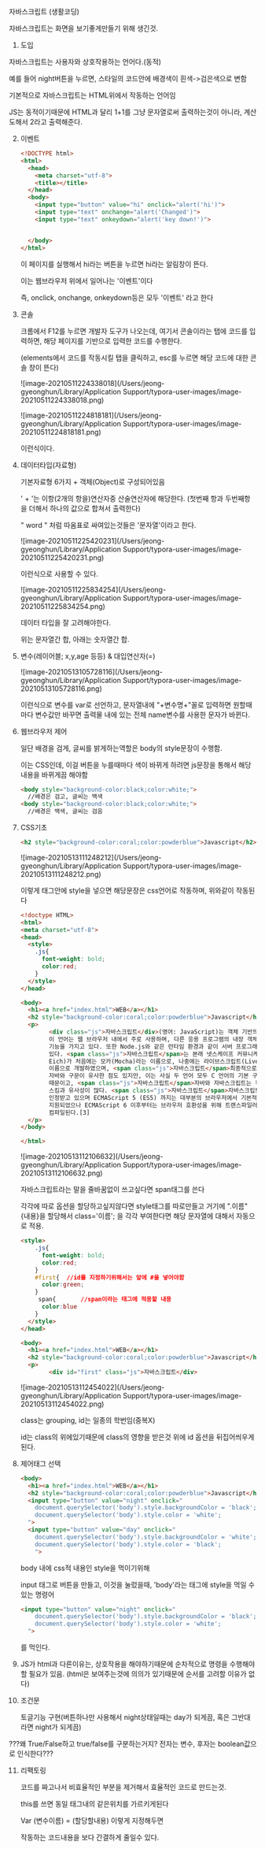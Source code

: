 자바스크립트 (생활코딩)



자바스크립트는 화면을 보기좋게만들기 위해 생긴것.



1. 도입

자바스크립트는 사용자와 상호작용하는 언어다.(동적)

예를 들어 night버튼을 누르면, 스타일의 코드안에 배경색이 흰색->검은색으로 변함

기본적으로 자바스크립트는 HTML위에서 작동하는 언어임

JS는 동적이기때문에 HTML과 달리 1+1를 그냥 문자열로써 출력하는것이 아니라, 계산도해서 2라고 출력해준다.



2. 이벤트

   ```html
   <!DOCTYPE html>
   <html>
     <head>
       <meta charset="utf-8">
       <title></title>
     </head>
     <body>
       <input type="button" value="hi" onclick="alert('hi')">
       <input type="text" onchange="alert('Changed')">
       <input type="text" onkeydown="alert('key down!')">
   
   
     </body>
   </html>
   
   ```

   이 페이지를 실행해서 hi라는 버튼을 누르면 hi라는 알림창이 뜬다.

   이는 웹브라우저 위에서 일어나는 '이벤트'이다

   즉, onclick, onchange, onkeydown등은 모두 '이벤트' 라고 한다

   

3. 콘솔

   크롬에서 F12를 누르면 개발자 도구가 나오는데, 여기서 콘솔이라는 탭에 코드를 입력하면, 해당 페이지를 기반으로 입력한 코드를 수행한다.

   (elements에서 코드를 작동시킬 탭을 클릭하고, esc를 누르면 해당 코드에 대한 콘솔 창이 뜬다)

   ![image-20210511224338018](/Users/jeong-gyeonghun/Library/Application Support/typora-user-images/image-20210511224338018.png)

   ![image-20210511224818181](/Users/jeong-gyeonghun/Library/Application Support/typora-user-images/image-20210511224818181.png)

   

   이런식이다.



4. 데이터타입(자료형)

   기본자료형 6가지 + 객체(Object)로 구성되어있음

   ' + '는 이항(2개의 항을)연산자중 산술연산자에 해당한다. (첫번째 항과 두번째항을 더해서 하나의 값으로 합쳐서 출력한다)

   " word " 처럼 따옴표로 싸여있는것들은 '문자열'이라고 한다.

   ![image-20210511225420231](/Users/jeong-gyeonghun/Library/Application Support/typora-user-images/image-20210511225420231.png)

   이런식으로 사용할 수 있다.

   ![image-20210511225834254](/Users/jeong-gyeonghun/Library/Application Support/typora-user-images/image-20210511225834254.png)

   데이터 타입을 잘 고려해야한다.

   위는 문자열간 합, 아래는 숫자열간 합. 

 

5. 변수(레이어블; x,y,age 등등) & 대입연산자(=)

   ![image-20210513105728116](/Users/jeong-gyeonghun/Library/Application Support/typora-user-images/image-20210513105728116.png)

   이런식으로 변수를 var로 선언하고, 문자열내에 "+변수명+"꼴로 입력하면 원할때마다 변수값만 바꾸면 출력물 내에 있는 전체 name변수를 사용한 문자가 바뀐다.

   

6. 웹브라우저 제어

   일단 배경을 검게, 글씨를 밝게하는역할은 body의 style문장이 수행함.

   이는 CSS인데, 이걸 버튼을 누를때마다 색이 바뀌게 하려면 js문장을 통해서 해당 내용을 바뀌게끔 해야함

   ```html
   <body style="background-color:black;color:white;">
     //배경은 검고, 글씨는 백색
   <body style="background-color:black;color:white;">
     //배경은 백색, 글씨는 검음
   ```

   

7. CSS기초

   ```html
   <h2 style="background-color:coral;color:powderblue">Javascript</h2>
   ```

    ![image-20210513111248212](/Users/jeong-gyeonghun/Library/Application Support/typora-user-images/image-20210513111248212.png)

   이렇게 태그안에 style을 넣으면 해당문장은 css언어로 작동하며, 위와같이 작동된다

   ```html
   <!doctype HTML>
   <html>
   <meta charset="utf-8">
   <head>
     <style>
       .js{
         font-weight: bold;
         color:red;
       }
     </style>
   </head>
   
   <body>
     <h1><a href="index.html">WEB</a></h1>
     <h2 style="background-color:coral;color:powderblue">Javascript</h2>
     <p>
           <div class="js">자바스크립트</div>(영어: JavaScript)는 객체 기반의 스크립트 프로그래밍 언어이다.
           이 언어는 웹 브라우저 내에서 주로 사용하며, 다른 응용 프로그램의 내장 객체에도 접근할 수 있는
           기능을 가지고 있다. 또한 Node.js와 같은 런타임 환경과 같이 서버 프로그래밍에도 사용되고
           있다. <span class="js">자바스크립트</span>는 본래 넷스케이프 커뮤니케이션즈 코퍼레이션의 브렌던 아이크(Brendan
           Eich)가 처음에는 모카(Mocha)라는 이름으로, 나중에는 라이브스크립트(LiveScript)라는
           이름으로 개발하였으며, <span class="js">자바스크립트</span>최종적으로 자바스크립트가 되었다. 자바스크립트가 썬 마이크로시스템즈의
           자바와 구문이 유사한 점도 있지만, 이는 사실 두 언어 모두 C 언어의 기본 구문에 바탕을 뒀기
           때문이고, <span class="js">자바스크립트</span>자바와 자바스크립트는 직접적인 관련성이 없다. 이름과 구문 외에는 자바보다 셀프나
           스킴과 유사성이 많다. <span class="js">자바스크립트</span>자바스크립트는 ECMAScript의 표준 사양을 가장 잘 구현한 언어로
           인정받고 있으며 ECMAScript 5 (ES5) 까지는 대부분의 브라우저에서 기본적으로
           지원되었으나 ECMAScript 6 이후부터는 브라우저 호환성을 위해 트랜스파일러로
           컴파일된다.[3]
     </p>
   </body>
   
   </html>
   
   ```

   ![image-20210513112106632](/Users/jeong-gyeonghun/Library/Application Support/typora-user-images/image-20210513112106632.png)

   자바스크립트라는 말을 줄바꿈없이 쓰고싶다면 span태그를 쓴다

   각각에 따로 옵션을 할당하고싶지않다면 style태그를 따로만들고 거기에 ".이름" {내용}을 할당해서 class='이름'; 을 각각 부여한다면 해당 문자열에 대해서 자동으로 적용.

   ```html
   <style>
       .js{
         font-weight: bold;
         color:red;
       }
       #first{	//id를 지정하기위해서는 앞에 #을 넣어야함
         color:green;
       }
     	span{		//span이라는 태그에 적용할 내용
         color:blue
       }
     </style>
   </head>
   
   <body>
     <h1><a href="index.html">WEB</a></h1>
     <h2 style="background-color:coral;color:powderblue">Javascript</h2>
     <p>
           <div id="first" class="js">자바스크립트</div>
   ```

   ![image-20210513112454022](/Users/jeong-gyeonghun/Library/Application Support/typora-user-images/image-20210513112454022.png)

   class는 grouping, id는 일종의 학번임(중복X)

   id는 class의 위에있기때문에 class의 영향을 받은것 위에 id 옵션을 뒤집어씌우게된다.

   

8. 제어태그 선택

   ```html
   <body>
     <h1><a href="index.html">WEB</a></h1>
     <h2 style="background-color:coral;color:powderblue">Javascript</h2>
     <input type="button" value="night" onclick="
       document.querySelector('body').style.backgroundColor = 'black';
       document.querySelector('body').style.color = 'white';
     ">
     <input type="button" value="day" onclick="
       document.querySelector('body').style.backgroundColor = 'white';
       document.querySelector('body').style.color = 'black';
       ">
   ```

   body 내에 css적 내용인 style을 먹이기위해

   input 태그로 버튼을 만들고, 이것을 눌렀을때, 'body'라는 태그에 style을 먹일 수있는 명령어 

   ```html
   <input type="button" value="night" onclick="
       document.querySelector('body').style.backgroundColor = 'black';
       document.querySelector('body').style.color = 'white';
     ">
   ```

   를 먹인다.

   

9. JS가 html과 다른이유는, 상호작용을 해야하기때문에 순차적으로 명령을 수행해야할 필요가 있음. (html은 보여주는것에 의의가 있기때문에 순서를 고려할 이유가 없다)



10. 조건문

    토글기능 구현(버튼하나만 사용해서 night상태일때는 day가 되게끔, 혹은 그반대라면 night가 되게끔)



???왜 True/False하고 true/false를 구분하는거지? 전자는 변수, 후자는 boolean값으로 인식한다???



11. 리팩토링

    코드를 짜고나서 비효율적인 부분을 제거해서 효율적인 코드로 만드는것.

    this를 쓰면 동일 태그내의 같은위치를 가르키게된다

    Var (변수이름) = (할당할내용) 이렇게 지정해두면

    작동하는 코드내용을 보다 간결하게 줄일수 있다.



